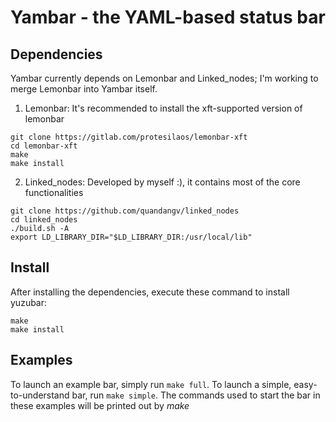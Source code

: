 # Yambar - the YAML-based status bar

## Dependencies
Yambar currently depends on Lemonbar and Linked_nodes; I'm working to merge Lemonbar into Yambar itself.
1. Lemonbar: It's recommended to install the xft-supported version of lemonbar
```
git clone https://gitlab.com/protesilaos/lemonbar-xft
cd lemonbar-xft
make
make install
```
2. Linked_nodes: Developed by myself :), it contains most of the core functionalities
```
git clone https://github.com/quandangv/linked_nodes
cd linked_nodes
./build.sh -A
export LD_LIBRARY_DIR="$LD_LIBRARY_DIR:/usr/local/lib"
```

## Install
After installing the dependencies, execute these command to install yuzubar:
```
make
make install
```

## Examples
To launch an example bar, simply run `make full`. To launch a simple, easy-to-understand bar, run `make simple`. The commands used to start the bar in these examples will be printed out by _make_
